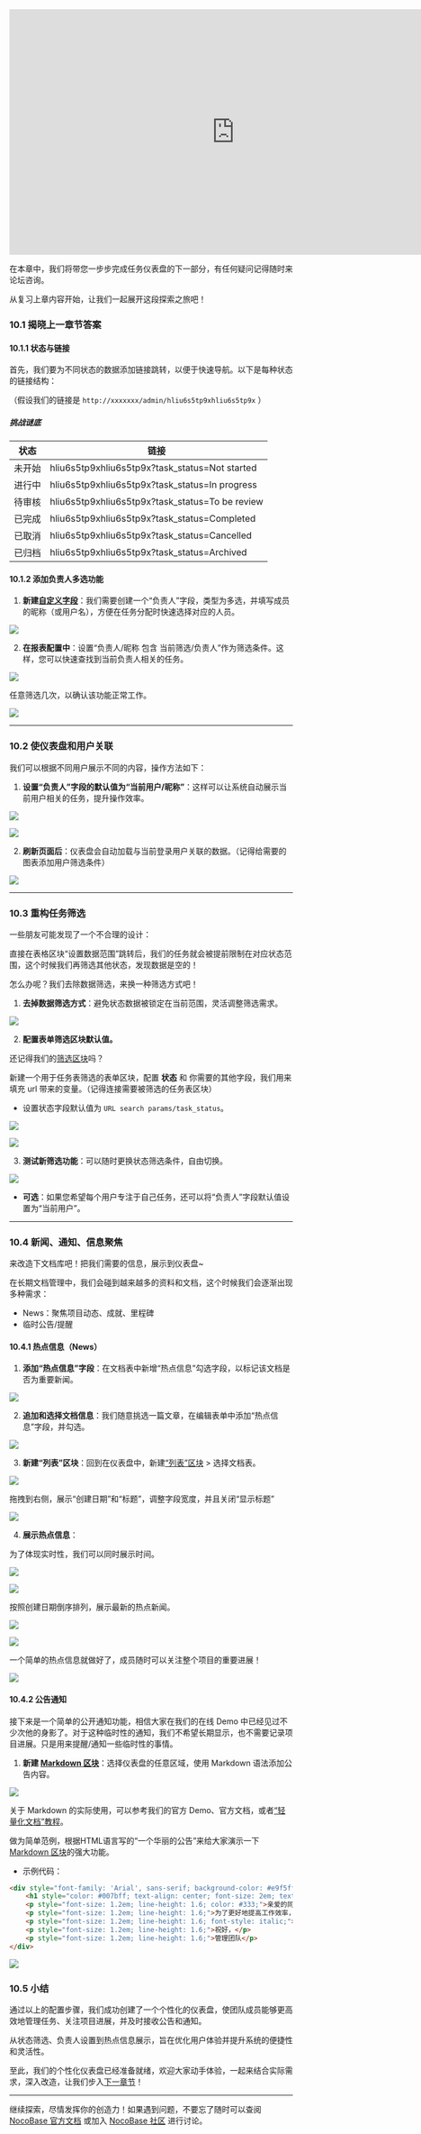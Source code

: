 <iframe width="800" height="436" src="https://player.bilibili.com/player.html?isOutside=true&aid=114031331442969&bvid=BV1pnAreHEME&cid=28477164740&p=1" scrolling="no" border="0" frameborder="no" framespacing="0" allowfullscreen="true"></iframe>

在本章中，我们将带您一步步完成任务仪表盘的下一部分，有任何疑问记得随时来论坛咨询。

从复习上章内容开始，让我们一起展开这段探索之旅吧！

### 10.1 揭晓上一章节答案

#### 10.1.1 状态与链接

首先，我们要为不同状态的数据添加链接跳转，以便于快速导航。以下是每种状态的链接结构：

（假设我们的链接是 `http://xxxxxxx/admin/hliu6s5tp9xhliu6s5tp9x` ）

##### 挑战谜底


| 状态<br/>   | 链接<br/>                                            |
| ----------- | ---------------------------------------------------- |
| 未开始<br/> | hliu6s5tp9xhliu6s5tp9x?task_status=Not started</br>  |
| 进行中<br/> | hliu6s5tp9xhliu6s5tp9x?task_status=In progress</br>  |
| 待审核<br/> | hliu6s5tp9xhliu6s5tp9x?task_status=To be review</br> |
| 已完成<br/> | hliu6s5tp9xhliu6s5tp9x?task_status=Completed</br>    |
| 已取消<br/> | hliu6s5tp9xhliu6s5tp9x?task_status=Cancelled</br>    |
| 已归档<br/> | hliu6s5tp9xhliu6s5tp9x?task_status=Archived</br>     |

#### 10.1.2 添加负责人多选功能

1. **新建[自定义字段](https://docs-cn.nocobase.com/handbook/data-visualization/user/filter#%E8%87%AA%E5%AE%9A%E4%B9%89%E5%AD%97%E6%AE%B5)**：我们需要创建一个“负责人”字段，类型为多选，并填写成员的昵称（或用户名），方便在任务分配时快速选择对应的人员。

![](https://static-docs.nocobase.com/nocobase_tutorials_zh/202412192339318.png)

2. **在报表配置中**：设置“负责人/昵称 包含 当前筛选/负责人”作为筛选条件。这样，您可以快速查找到当前负责人相关的任务。

![](https://static-docs.nocobase.com/nocobase_tutorials_zh/202412192339382.png)

任意筛选几次，以确认该功能正常工作。

![](https://static-docs.nocobase.com/nocobase_tutorials_zh/202412192359351.png)

---

### 10.2 使仪表盘和用户关联

我们可以根据不同用户展示不同的内容，操作方法如下：

1. **设置“负责人”字段的默认值为“当前用户/昵称”**：这样可以让系统自动展示当前用户相关的任务，提升操作效率。

![](https://static-docs.nocobase.com/nocobase_tutorials_zh/202412192340770.png)

![](https://static-docs.nocobase.com/nocobase_tutorials_zh/202412192341604.png)

2. **刷新页面后**：仪表盘会自动加载与当前登录用户关联的数据。（记得给需要的图表添加用户筛选条件）

![](https://static-docs.nocobase.com/nocobase_tutorials_zh/202412192341915.png)

---

### 10.3 重构任务筛选

一些朋友可能发现了一个不合理的设计：

直接在表格区块“设置数据范围”跳转后，我们的任务就会被提前限制在对应状态范围，这个时候我们再筛选其他状态，发现数据是空的！

怎么办呢？我们去除数据筛选，来换一种筛选方式吧！

1. **去掉数据筛选方式**：避免状态数据被锁定在当前范围，灵活调整筛选需求。

![](https://static-docs.nocobase.com/nocobase_tutorials_zh/202412192342837.png)

2. **配置表单筛选区块默认值。**

还记得我们的[筛选区块](https://docs-cn.nocobase.com/handbook/ui/blocks/filter-blocks/form)吗？

新建一个用于任务表筛选的表单区块，配置 **状态** 和 你需要的其他字段，我们用来填充 url 带来的变量。（记得连接需要被筛选的任务表区块）

- 设置状态字段默认值为 `URL search params/task_status`。

![](https://static-docs.nocobase.com/nocobase_tutorials_zh/202412192342708.png)

![](https://static-docs.nocobase.com/nocobase_tutorials_zh/202412192343402.png)

3. **测试新筛选功能**：可以随时更换状态筛选条件，自由切换。

![](https://static-docs.nocobase.com/nocobase_tutorials_zh/202412192343943.gif)

- **可选**：如果您希望每个用户专注于自己任务，还可以将“负责人”字段默认值设置为“当前用户”。

---

### 10.4 新闻、通知、信息聚焦

来改造下文档库吧！把我们需要的信息，展示到仪表盘~

在长期文档管理中，我们会碰到越来越多的资料和文档，这个时候我们会逐渐出现多种需求：

- News：聚焦项目动态、成就、里程碑
- 临时公告/提醒

#### 10.4.1 热点信息（News）

1. **添加“热点信息”字段**：在文档表中新增“热点信息”勾选字段，以标记该文档是否为重要新闻。

![](https://static-docs.nocobase.com/nocobase_tutorials_zh/202412192343408.png)

2. **追加和选择文档信息**：我们随意挑选一篇文章，在编辑表单中添加“热点信息”字段，并勾选。

![](https://static-docs.nocobase.com/nocobase_tutorials_zh/202412192344181.png)

3. **新建“列表”区块**：回到在仪表盘中，新建[“列表”区块](https://docs-cn.nocobase.com/handbook/ui/blocks/data-blocks/list) > 选择文档表。

![](https://static-docs.nocobase.com/nocobase_tutorials_zh/202412192344092.png)

拖拽到右侧，展示“创建日期”和“标题”，调整字段宽度，并且关闭“显示标题”

![](https://static-docs.nocobase.com/nocobase_tutorials_zh/202412192344920.png)

4. **展示热点信息**：

为了体现实时性，我们可以同时展示时间。

![](https://static-docs.nocobase.com/nocobase_tutorials_zh/202412192345763.png)

![](https://static-docs.nocobase.com/nocobase_tutorials_zh/202412192345055.png)

按照创建日期倒序排列，展示最新的热点新闻。

![](https://static-docs.nocobase.com/nocobase_tutorials_zh/202412192345348.png)

![](https://static-docs.nocobase.com/nocobase_tutorials_zh/202412192346268.png)

一个简单的热点信息就做好了，成员随时可以关注整个项目的重要进展！

![](https://static-docs.nocobase.com/nocobase_tutorials_zh/202412192346930.png)

#### 10.4.2 公告通知

接下来是一个简单的公开通知功能，相信大家在我们的在线 Demo 中已经见过不少次他的身影了。对于这种临时性的通知，我们不希望长期显示，也不需要记录项目进展。只是用来提醒/通知一些临时性的事情。

1. **新建 [Markdown 区块](https://docs-cn.nocobase.com/handbook/ui/blocks/other-blocks/markdown)**：选择仪表盘的任意区域，使用 Markdown 语法添加公告内容。

![](https://static-docs.nocobase.com/nocobase_tutorials_zh/202412192346846.png)

关于 Markdown 的实际使用，可以参考我们的官方 Demo、官方文档，或者[“轻量化文档”教程](https://www.nocobase.com/cn/tutorials)。

做为简单范例，根据HTML语言写的“一个华丽的公告”来给大家演示一下 [Markdown 区块](https://docs-cn.nocobase.com/handbook/ui/blocks/other-blocks/markdown)的强大功能。

- 示例代码：

```html
<div style="font-family: 'Arial', sans-serif; background-color: #e9f5ff; margin: 10px; padding: 10px; border: 2px solid #007bff; border-radius: 10px; box-shadow: 0 4px 10px rgba(0, 0, 0, 0.1);">
    <h1 style="color: #007bff; text-align: center; font-size: 2em; text-shadow: 1px 1px 2px rgba(0, 0, 0, 0.1);">重要公告</h1>
    <p style="font-size: 1.2em; line-height: 1.6; color: #333;">亲爱的同事们：</p>
    <p style="font-size: 1.2em; line-height: 1.6;">为了更好地提高工作效率，我们将于 <span style="color: red; font-weight: bold; font-size: 1.5em;">11月10日</span> 开展一次全员培训。</p>
    <p style="font-size: 1.2em; line-height: 1.6; font-style: italic;">谢谢大家的配合！</p>
    <p style="font-size: 1.2em; line-height: 1.6;">祝好，</p>
    <p style="font-size: 1.2em; line-height: 1.6;">管理团队</p>
</div>
```

![](https://static-docs.nocobase.com/nocobase_tutorials_zh/202412192347259.png)

### 10.5 小结

通过以上的配置步骤，我们成功创建了一个个性化的仪表盘，使团队成员能够更高效地管理任务、关注项目进展，并及时接收公告和通知。

从状态筛选、负责人设置到热点信息展示，旨在优化用户体验并提升系统的便捷性和灵活性。

至此，我们的个性化仪表盘已经准备就绪，欢迎大家动手体验，一起来结合实际需求，深入改造，让我们步入[下一章节](https://www.nocobase.com/cn/tutorials/project-tutorial-subtasks-and-work-hours-calculation)！

---

继续探索，尽情发挥你的创造力！如果遇到问题，不要忘了随时可以查阅 [NocoBase 官方文档](https://docs-cn.nocobase.com/) 或加入 [NocoBase 社区](https://forum.nocobase.com/) 进行讨论。
